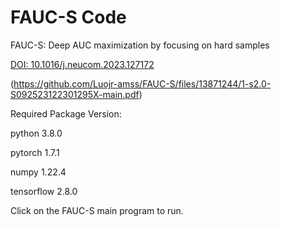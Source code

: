 # FAUC-S Code
FAUC-S: Deep AUC maximization by focusing on hard samples

[DOI: 10.1016/j.neucom.2023.127172](https://doi.org/10.1016/j.neucom.2023.127172)

(https://github.com/Luojr-amss/FAUC-S/files/13871244/1-s2.0-S092523122301295X-main.pdf)

Required Package Version:

python 3.8.0

pytorch 1.7.1

numpy 1.22.4

tensorflow 2.8.0


Click on the FAUC-S main program to run.


